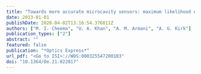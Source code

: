 ```yaml
---
title: "Towards more accurate microcavity sensors: maximum likelihood estimation applied to a combination of quality factor and wavelength shifts"
date: 2013-01-01
publishDate: 2020-04-02T13:16:54.376811Z
authors: ["M. I. Cheema", "U. A. Khan", "A. M. Armani", "A. G. Kirk"]
publication_types: ["2"]
abstract: ""
featured: false
publication: "*Optics Express*"
url_pdf: "<Go to ISI>://WOS:000325547200103"
doi: "10.1364/Oe.21.022817"
---
```


